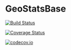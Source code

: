 # GeoStatsBase

[![Build Status](https://travis-ci.org/juliohm/GeoStatsBase.jl.svg?branch=master)](https://travis-ci.org/juliohm/GeoStatsBase.jl)

[![Coverage Status](https://coveralls.io/repos/juliohm/GeoStatsBase.jl/badge.svg?branch=master&service=github)](https://coveralls.io/github/juliohm/GeoStatsBase.jl?branch=master)

[![codecov.io](http://codecov.io/github/juliohm/GeoStatsBase.jl/coverage.svg?branch=master)](http://codecov.io/github/juliohm/GeoStatsBase.jl?branch=master)
